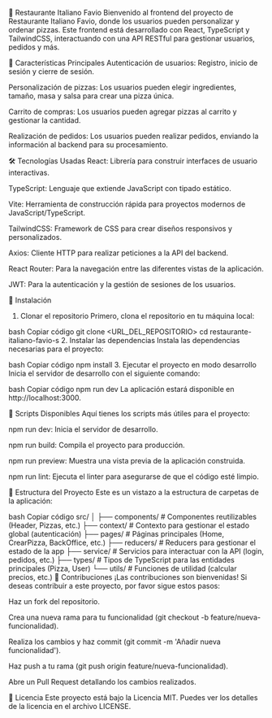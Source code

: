 🍕 Restaurante Italiano Favio
Bienvenido al frontend del proyecto de Restaurante Italiano Favio, donde los usuarios pueden personalizar y ordenar pizzas. Este frontend está desarrollado con React, TypeScript y TailwindCSS, interactuando con una API RESTful para gestionar usuarios, pedidos y más.

🌟 Características Principales
Autenticación de usuarios: Registro, inicio de sesión y cierre de sesión.

Personalización de pizzas: Los usuarios pueden elegir ingredientes, tamaño, masa y salsa para crear una pizza única.

Carrito de compras: Los usuarios pueden agregar pizzas al carrito y gestionar la cantidad.

Realización de pedidos: Los usuarios pueden realizar pedidos, enviando la información al backend para su procesamiento.

🛠 Tecnologías Usadas
React: Librería para construir interfaces de usuario interactivas.

TypeScript: Lenguaje que extiende JavaScript con tipado estático.

Vite: Herramienta de construcción rápida para proyectos modernos de JavaScript/TypeScript.

TailwindCSS: Framework de CSS para crear diseños responsivos y personalizados.

Axios: Cliente HTTP para realizar peticiones a la API del backend.

React Router: Para la navegación entre las diferentes vistas de la aplicación.

JWT: Para la autenticación y la gestión de sesiones de los usuarios.

🚀 Instalación
1. Clonar el repositorio
Primero, clona el repositorio en tu máquina local:

bash
Copiar código
git clone <URL_DEL_REPOSITORIO>
cd restaurante-italiano-favio-s
2. Instalar las dependencias
Instala las dependencias necesarias para el proyecto:

bash
Copiar código
npm install
3. Ejecutar el proyecto en modo desarrollo
Inicia el servidor de desarrollo con el siguiente comando:

bash
Copiar código
npm run dev
La aplicación estará disponible en http://localhost:3000.

📝 Scripts Disponibles
Aquí tienes los scripts más útiles para el proyecto:

npm run dev: Inicia el servidor de desarrollo.

npm run build: Compila el proyecto para producción.

npm run preview: Muestra una vista previa de la aplicación construida.

npm run lint: Ejecuta el linter para asegurarse de que el código esté limpio.

📂 Estructura del Proyecto
Este es un vistazo a la estructura de carpetas de la aplicación:

bash
Copiar código
src/
│
├── components/          # Componentes reutilizables (Header, Pizzas, etc.)
├── context/             # Contexto para gestionar el estado global (autenticación)
├── pages/               # Páginas principales (Home, CrearPizza, BackOffice, etc.)
├── reducers/            # Reducers para gestionar el estado de la app
├── service/             # Servicios para interactuar con la API (login, pedidos, etc.)
├── types/               # Tipos de TypeScript para las entidades principales (Pizza, User)
└── utils/               # Funciones de utilidad (calcular precios, etc.)
🤝 Contribuciones
¡Las contribuciones son bienvenidas! Si deseas contribuir a este proyecto, por favor sigue estos pasos:

Haz un fork del repositorio.

Crea una nueva rama para tu funcionalidad (git checkout -b feature/nueva-funcionalidad).

Realiza los cambios y haz commit (git commit -m 'Añadir nueva funcionalidad').

Haz push a tu rama (git push origin feature/nueva-funcionalidad).

Abre un Pull Request detallando los cambios realizados.

📝 Licencia
Este proyecto está bajo la Licencia MIT. Puedes ver los detalles de la licencia en el archivo LICENSE.

